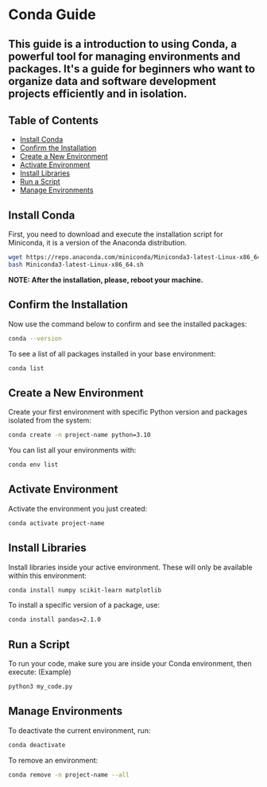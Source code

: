 # Conda Guide
## This guide is a introduction to using Conda, a powerful tool for managing environments and packages. It's a guide for beginners who want to organize data and software development projects efficiently and in isolation.

## Table of Contents
- [Install Conda](#install-conda)
- [Confirm the Installation](#confirm-installation)
- [Create a New Environment](#new-environment)
- [Activate Environment](#activate-environment)
- [Install Libraries](#install-libaries)
- [Run a Script](#run-script)
- [Manage Environments](#manage-environments)

## Install Conda
First, you need to download and execute the installation script for Miniconda, it is a version of the Anaconda distribution.
```bash
wget https://repo.anaconda.com/miniconda/Miniconda3-latest-Linux-x86_64.sh
bash Miniconda3-latest-Linux-x86_64.sh
```
**NOTE: After the installation, please, reboot your machine.**

## Confirm the Installation
Now use the command below to confirm and see the installed packages:
```bash
conda --version
```
To see a list of all packages installed in your base environment:
```bash
conda list
```

## Create a New Environment
Create your first environment with specific Python version and packages isolated from the system:
```bash
conda create -n project-name python=3.10
```
You can list all your environments with:
```bash
conda env list 
```

## Activate Environment
Activate the environment you just created:
```bash
conda activate project-name
```

## Install Libraries
Install libraries inside your active environment. These will only be available within this environment:
```bash
conda install numpy scikit-learn matplotlib
```

To install a specific version of a package, use:
```bash
conda install pandas=2.1.0
```

## Run a Script
To run your code, make sure you are inside your Conda environment, then execute:
(Example)
```bash
python3 my_code.py
```

## Manage Environments

To deactivate the current environment, run:
```bash
conda deactivate
```

To remove an environment:
```bash
conda remove -n project-name --all
```



